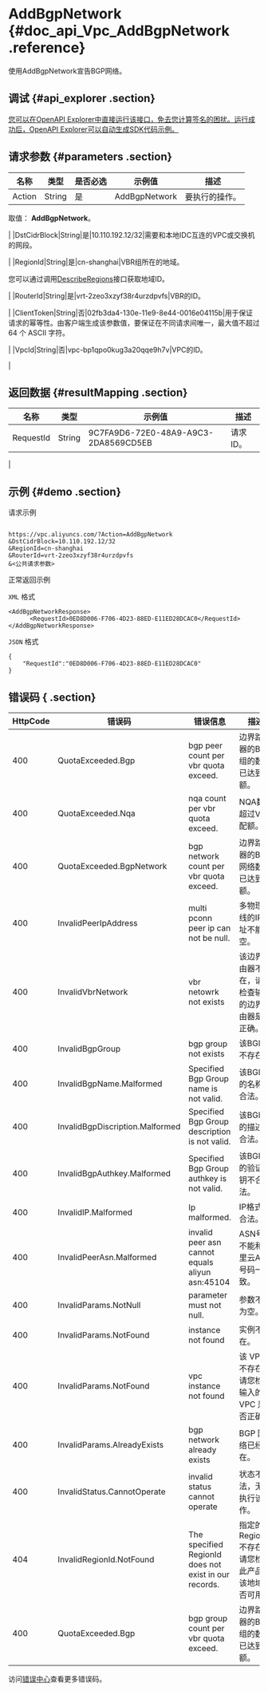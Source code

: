 # AddBgpNetwork {#doc_api_Vpc_AddBgpNetwork .reference}

使用AddBgpNetwork宣告BGP网络。

## 调试 {#api_explorer .section}

[您可以在OpenAPI Explorer中直接运行该接口，免去您计算签名的困扰。运行成功后，OpenAPI Explorer可以自动生成SDK代码示例。](https://api.aliyun.com/#product=Vpc&api=AddBgpNetwork&type=RPC&version=2016-04-28)

## 请求参数 {#parameters .section}

|名称|类型|是否必选|示例值|描述|
|--|--|----|---|--|
|Action|String|是|AddBgpNetwork|要执行的操作。

 取值： **AddBgpNetwork**。

 |
|DstCidrBlock|String|是|10.110.192.12/32|需要和本地IDC互连的VPC或交换机的网段。

 |
|RegionId|String|是|cn-shanghai|VBR组所在的地域。

 您可以通过调用[DescribeRegions](~~36063~~)接口获取地域ID。

 |
|RouterId|String|是|vrt-2zeo3xzyf38r4urzdpvfs|VBR的ID。

 |
|ClientToken|String|否|02fb3da4-130e-11e9-8e44-0016e04115b|用于保证请求的幂等性。由客户端生成该参数值，要保证在不同请求间唯一，最大值不超过 64 个 ASCII 字符。

 |
|VpcId|String|否|vpc-bp1qpo0kug3a20qqe9h7v|VPC的ID。

 |

## 返回数据 {#resultMapping .section}

|名称|类型|示例值|描述|
|--|--|---|--|
|RequestId|String|9C7FA9D6-72E0-48A9-A9C3-2DA8569CD5EB|请求ID。

 |

## 示例 {#demo .section}

请求示例

``` {#request_demo}

https://vpc.aliyuncs.com/?Action=AddBgpNetwork
&DstCidrBlock=10.110.192.12/32
&RegionId=cn-shanghai
&RouterId=vrt-2zeo3xzyf38r4urzdpvfs
&<公共请求参数>

```

正常返回示例

`XML` 格式

``` {#xml_return_success_demo}
<AddBgpNetworkResponse>
      <RequestId>0ED8D006-F706-4D23-88ED-E11ED28DCAC0</RequestId>
</AddBgpNetworkResponse>
```

`JSON` 格式

``` {#json_return_success_demo}
{
	"RequestId":"0ED8D006-F706-4D23-88ED-E11ED28DCAC0"
}
```

## 错误码 { .section}

|HttpCode|错误码|错误信息|描述|
|--------|---|----|--|
|400|QuotaExceeded.Bgp|bgp peer count per vbr quota exceed.|边界路由器的BGP组的数量已达到配额。|
|400|QuotaExceeded.Nqa|nqa count per vbr quota exceed.|NQA数超过VBR配额。|
|400|QuotaExceeded.BgpNetwork|bgp network count per vbr quota exceed.|边界路由器的BGP网络数量已达到配额。|
|400|InvalidPeerIpAddress|multi pconn peer ip can not be null.|多物理专线的IP地址不能为空。|
|400|InvalidVbrNetwork|vbr netowrk not exists|该边界路由器不存在，请您检查输入的边界路由器是否正确。|
|400|InvalidBgpGroup|bgp group not exists|该BGP组不存在。|
|400|InvalidBgpName.Malformed|Specified Bgp Group name is not valid.|该BGP组的名称不合法。|
|400|InvalidBgpDiscription.Malformed|Specified Bgp Group description is not valid.|该BGP组的描述不合法。|
|400|InvalidBgpAuthkey.Malformed|Specified Bgp Group authkey is not valid.|该BGP组的验证密钥不合法。|
|400|InvalidIP.Malformed|Ip malformed.|IP格式不合法。|
|400|InvalidPeerAsn.Malformed|invalid peer asn cannot equals aliyun asn:45104|ASN号码不能和阿里云ASN号码一致。|
|400|InvalidParams.NotNull|parameter must not null.|参数不能为空。|
|400|InvalidParams.NotFound|instance not found|实例不存在。|
|400|InvalidParams.NotFound|vpc instance not found|该 VPC 不存在，请您检查输入的 VPC 是否正确。|
|400|InvalidParams.AlreadyExists|bgp network already exists|BGP 网络已经存在。|
|400|InvalidStatus.CannotOperate|invalid status cannot operate|状态不合法，无法执行该操作。|
|404|InvalidRegionId.NotFound|The specified RegionId does not exist in our records.|指定的 RegionId 不存在，请您检查此产品在该地域是否可用。|
|400|QuotaExceeded.Bgp|bgp group count per vbr quota exceed.|边界路由器的BGP组的数量已达到配额。|

访问[错误中心](https://error-center.aliyun.com/status/product/Vpc)查看更多错误码。

